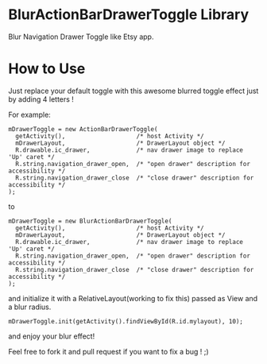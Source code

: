 BlurActionBarDrawerToggle Library
=========================

Blur Navigation Drawer Toggle like Etsy app.

How to Use
==========

Just replace your default toggle with this awesome blurred toggle effect just by adding 4 letters !

For example: 

```
mDrawerToggle = new ActionBarDrawerToggle(
  getActivity(),                    /* host Activity */
  mDrawerLayout,                    /* DrawerLayout object */
  R.drawable.ic_drawer,             /* nav drawer image to replace 'Up' caret */
  R.string.navigation_drawer_open,  /* "open drawer" description for accessibility */
  R.string.navigation_drawer_close  /* "close drawer" description for accessibility */
);
```
to
```
mDrawerToggle = new BlurActionBarDrawerToggle(
  getActivity(),                    /* host Activity */
  mDrawerLayout,                    /* DrawerLayout object */
  R.drawable.ic_drawer,             /* nav drawer image to replace 'Up' caret */
  R.string.navigation_drawer_open,  /* "open drawer" description for accessibility */
  R.string.navigation_drawer_close  /* "close drawer" description for accessibility */
);
```
and initialize it with a RelativeLayout(working to fix this) passed as View and a blur radius.
```
mDrawerToggle.init(getActivity().findViewById(R.id.mylayout), 10);
```

and enjoy your blur effect!

Feel free to fork it and pull request if you want to fix a bug ! ;)

